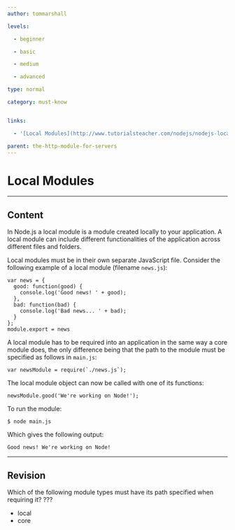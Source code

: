 ```yaml
---
author: tommarshall

levels:

  - beginner

  - basic

  - medium

  - advanced

type: normal

category: must-know


links:

  - '[Local Modules](http://www.tutorialsteacher.com/nodejs/nodejs-local-modules){website}'

parent: the-http-module-for-servers
---
```


# Local Modules

---
## Content

In Node.js a local module is a module created locally to your application. A local module can include different functionalities of the application across different files and folders.

Local modules must be in their own separate JavaScript file.
Consider the following example of a local module (filename `news.js`):

```
var news = {
  good: function(good) {
    console.log('Good news! ' + good);
  },
  bad: function(bad) {
    console.log('Bad news... ' + bad);
  }
};
module.export = news
```

A local module has to be required into an application in the same way a core module does, the only difference being that the path to the module must be specified as follows in `main.js`:

```
var newsModule = require(`./news.js`);
```

The local module object can now be called with one of its functions:
```
newsModule.good('We're working on Node!');
```
To run the module:
```
$ node main.js
```
Which gives the following output:
```
Good news! We're working on Node!
```

---
## Revision

Which of the following module types must have its path specified when requiring it?
???


* local
* core

